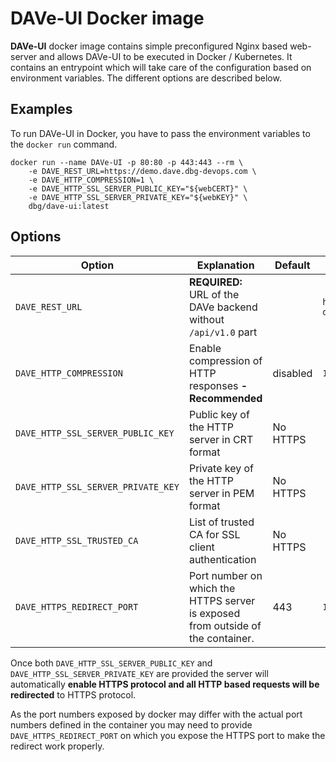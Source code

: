 # DAVe-UI Docker image

**DAVe-UI** docker image contains simple preconfigured Nginx based web-server and allows DAVe-UI to be executed in Docker / Kubernetes. It contains an entrypoint which will 
take care of the configuration based on environment variables. The different options are described below.

## Examples

To run DAVe-UI in Docker, you have to pass the environment variables to the `docker run` command.

```
docker run --name DAVe-UI -p 80:80 -p 443:443 --rm \
    -e DAVE_REST_URL=https://demo.dave.dbg-devops.com \
    -e DAVE_HTTP_COMPRESSION=1 \
    -e DAVE_HTTP_SSL_SERVER_PUBLIC_KEY="${webCERT}" \
    -e DAVE_HTTP_SSL_SERVER_PRIVATE_KEY="${webKEY}" \
    dbg/dave-ui:latest
```

## Options
| Option | Explanation | Default | Example |
|--------|-------------|---------|---------|
| `DAVE_REST_URL` | **REQUIRED:** URL of the DAVe backend without `/api/v1.0` part | | `https://demo.dave.dbg-devops.com` |
| `DAVE_HTTP_COMPRESSION` | Enable compression of HTTP responses **- Recommended** | disabled | `1` |
| `DAVE_HTTP_SSL_SERVER_PUBLIC_KEY` | Public key of the HTTP server in CRT format | No HTTPS | |
| `DAVE_HTTP_SSL_SERVER_PRIVATE_KEY` | Private key of the HTTP server in PEM format | No HTTPS | |
| `DAVE_HTTP_SSL_TRUSTED_CA` | List of trusted CA for SSL client authentication | No HTTPS | |
| `DAVE_HTTPS_REDIRECT_PORT` | Port number on which the HTTPS server is exposed from outside of the container. | 443 | `15123` |

Once both `DAVE_HTTP_SSL_SERVER_PUBLIC_KEY` and `DAVE_HTTP_SSL_SERVER_PRIVATE_KEY` are provided the server will 
automatically **enable HTTPS protocol and all HTTP based requests will be redirected** to HTTPS protocol.
 
As the port numbers exposed by docker may differ with the actual port numbers defined in the container you may need 
to provide `DAVE_HTTPS_REDIRECT_PORT` on which you expose the HTTPS port to make the redirect work properly.  